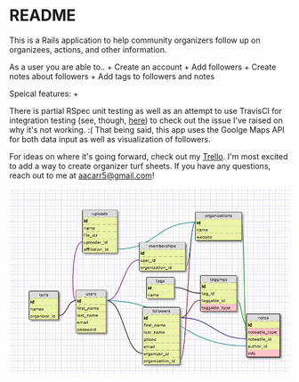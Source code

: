# README

This is a Rails application to help community organizers follow up on organizees, actions, and other information. 

As a user you are able to..
	+ Create an account
	+ Add followers
	+ Create notes about followers
	+ Add tags to followers and notes 

Speical features:
	+ 

There is partial RSpec unit testing as well as an attempt to use TravisCI for integration testing (see, though, [here](https://github.com/karrkode/follow_up/issues/15)) to check out the issue I've raised on why it's not working. :( That being said, this app uses the Goolge Maps API for both data input as well as visualization of followers. 

For ideas on where it's going forward, check out my [Trello](https://trello.com/b/2AeBVEEs/follow-up). I'm most excited to add a way to create organizer turf sheets.  If you have any questions, reach out to me at aacarr5@gmail.com! 

![schema](schema.jpg)


